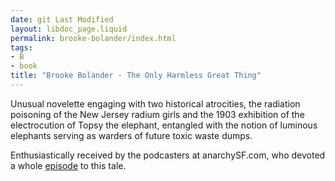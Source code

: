 ```yaml
---
date: git Last Modified
layout: libdoc_page.liquid
permalink: brooke-bolander/index.html
tags:
- B
- book
title: "Brooke Bolander - The Only Harmless Great Thing"
---
```


Unusual novelette engaging with two historical atrocities, the radiation poisoning of the New Jersey radium girls and the 1903 exhibition of the electrocution of Topsy the elephant, entangled with the notion of luminous elephants serving as warders of future toxic waste dumps.

Enthusiastically received by the podcasters at anarchySF.com, who devoted a whole
<a href="https://anchor.fm/anarchysf/episodes/Raging-in-alliance-with-The-Only-Harmless-Great-Thing-e1od3qq">
episode</a> to this tale.